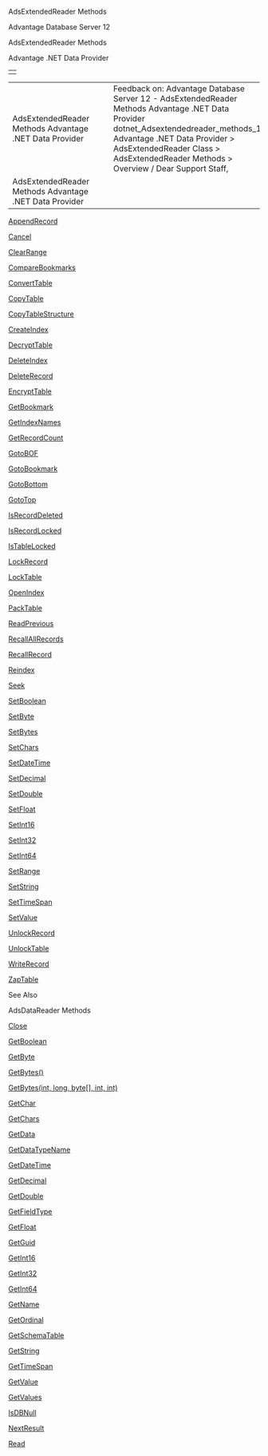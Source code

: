 AdsExtendedReader Methods




Advantage Database Server 12  

AdsExtendedReader Methods

Advantage .NET Data Provider

|  |
| --- |
|  |

|  |  |  |  |  |
| --- | --- | --- | --- | --- |
| AdsExtendedReader Methods  Advantage .NET Data Provider |  |  | Feedback on: Advantage Database Server 12 - AdsExtendedReader Methods Advantage .NET Data Provider dotnet\_Adsextendedreader\_methods\_1 Advantage .NET Data Provider > AdsExtendedReader Class > AdsExtendedReader Methods > Overview / Dear Support Staff, |  |
| AdsExtendedReader Methods  Advantage .NET Data Provider |  |  |  |  |

[AppendRecord](dotnet_adsextendedreader_appendrecord.htm)

[Cancel](dotnet_adsextendedreader_cancel.htm)

[ClearRange](dotnet_adsextendedreader_clearrange.htm)

[CompareBookmarks](dotnet_adsextendedreader_comparebookmarks.htm)

[ConvertTable](dotnet_adsextendedreader_converttable.htm)

[CopyTable](dotnet_adsextendedreader_copytable.htm)

[CopyTableStructure](dotnet_adsextendedreader_copytablestructure.htm)

[CreateIndex](dotnet_adsextendedreader_createindex.htm)

[DecryptTable](dotnet_adsextendedreader_decrypttable.htm)

[DeleteIndex](dotnet_adsextendedreader_deleteindex.htm)

[DeleteRecord](dotnet_adsextendedreader_deleterecord.htm)

[EncryptTable](dotnet_adsextendedreader_encrypttable.htm)

[GetBookmark](dotnet_adsextendedreader_getbookmark.htm)

[GetIndexNames](dotnet_adsextendedreader_getindexnames.htm)

[GetRecordCount](dotnet_adsextendedreader_getrecordcount.htm)

[GotoBOF](dotnet_adsextendedreader_gotobof.htm)

[GotoBookmark](dotnet_adsextendedreader_gotobookmark.htm)

[GotoBottom](dotnet_adsextendedreader_gotobottom.htm)

[GotoTop](dotnet_adsextendedreader_gototop.htm)

[IsRecordDeleted](dotnet_adsextendedreader_isrecorddeleted.htm)

[IsRecordLocked](dotnet_adsextendedreader_isrecordlocked.htm)

[IsTableLocked](dotnet_adsextendedreader_istablelocked.htm)

[LockRecord](dotnet_adsextendedreader_lockrecord.htm)

[LockTable](dotnet_adsextendedreader_locktable.htm)

[OpenIndex](dotnet_adsextendedreader_openindex.htm)

[PackTable](dotnet_adsextendedreader_packtable.htm)

[ReadPrevious](dotnet_adsextendedreader_readprevious.htm)

[RecallAllRecords](dotnet_adsextendedreader_recallallrecords.htm)

[RecallRecord](dotnet_adsextendedreader_recallrecord.htm)

[Reindex](dotnet_adsextendedreader_reindex.htm)

[Seek](dotnet_adsextendedreader_seek.htm)

[SetBoolean](dotnet_adsextendedreader_setboolean.htm)

[SetByte](dotnet_adsextendedreader_setbyte.htm)

[SetBytes](dotnet_adsextendedreader_setbytes.htm)

[SetChars](dotnet_adsextendedreader_setchars.htm)

[SetDateTime](dotnet_adsextendedreader_setdatetime.htm)

[SetDecimal](dotnet_adsextendedreader_setdecimal.htm)

[SetDouble](dotnet_adsextendedreader_setdouble.htm)

[SetFloat](dotnet_adsextendedreader_setfloat.htm)

[SetInt16](dotnet_adsextendedreader_setint16.htm)

[SetInt32](dotnet_adsextendedreader_setint32.htm)

[SetInt64](dotnet_adsextendedreader_setint64.htm)

[SetRange](dotnet_adsextendedreader_setrange.htm)

[SetString](dotnet_adsextendedreader_setstring.htm)

[SetTimeSpan](dotnet_adsextendedreader_settimespan.htm)

[SetValue](dotnet_adsextendedreader_setvalue.htm)

[UnlockRecord](dotnet_adsextendedreader_unlockrecord.htm)

[UnlockTable](dotnet_adsextendedreader_unlocktable.htm)

[WriteRecord](dotnet_adsextendedreader_writerecord.htm)

[ZapTable](dotnet_adsextendedreader_zaptable.htm)

See Also

AdsDataReader Methods

[Close](dotnet_adsdatareader_close.htm)

[GetBoolean](dotnet_adsdatareader_getboolean.htm)

[GetByte](dotnet_adsdatareader_getbyte.htm)

[GetBytes()](dotnet_adsdatareader_getbytes().htm)

[GetBytes(int, long, byte[], int, int)](dotnet_adsdatareader_getbytes(int_long_byte_int_int).htm)

[GetChar](dotnet_adsdatareader_getchar.htm)

[GetChars](dotnet_adsdatareader_getchars.htm)

[GetData](dotnet_adsdatareader_getdata.htm)

[GetDataTypeName](dotnet_adsdatareader_getdatatypename.htm)

[GetDateTime](dotnet_adsdatareader_getdatetime.htm)

[GetDecimal](dotnet_adsdatareader_getdecimal.htm)

[GetDouble](dotnet_adsdatareader_getdouble.htm)

[GetFieldType](dotnet_adsdatareader_getfieldtype.htm)

[GetFloat](dotnet_adsdatareader_getfloat.htm)

[GetGuid](dotnet_adsdatareader_getguid.htm)

[GetInt16](dotnet_adsdatareader_getint16.htm)

[GetInt32](dotnet_adsdatareader_getint32.htm)

[GetInt64](dotnet_adsdatareader_getint64.htm)

[GetName](dotnet_adsdatareader_getname.htm)

[GetOrdinal](dotnet_adsdatareader_getordinal.htm)

[GetSchemaTable](dotnet_adsdatareader_getschematable.htm)

[GetString](dotnet_adsdatareader_getstring.htm)

[GetTimeSpan](dotnet_adsdatareader_gettimespan.htm)

[GetValue](dotnet_adsdatareader_getvalue.htm)

[GetValues](dotnet_adsdatareader_getvalues.htm)

[IsDBNull](dotnet_adsdatareader_isdbnull.htm)

[NextResult](dotnet_adsdatareader_nextresult.htm)

[Read](dotnet_adsdatareader_read.htm)